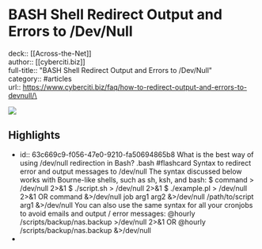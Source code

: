 # BASH Shell Redirect Output and Errors to /Dev/Null

deck:: [[Across-the-Net]]\
author:: [[cyberciti.biz]]\
full-title:: "BASH Shell Redirect Output and Errors to /Dev/Null"\
category:: #articles\
url:: https://www.cyberciti.biz/faq/how-to-redirect-output-and-errors-to-devnull/\

![](https://readwise-assets.s3.amazonaws.com/static/images/article2.74d541386bbf.png)
## Highlights
- id:: 63c669c9-f056-47e0-9210-fa50694865b8
   What is the best way of using /dev/null redirection in Bash? .bash #flashcard 
    Syntax to redirect error and output messages to /dev/null
     The syntax discussed below works with Bourne-like shells, such as sh, ksh, and bash:
     $ command > /dev/null 2>&1
     $ ./script.sh > /dev/null 2>&1
     $ ./example.pl > /dev/null 2>&1
     OR
     command &>/dev/null
     job arg1 arg2 &>/dev/null
     /path/to/script arg1 &>/dev/null
     You can also use the same syntax for all your cronjobs to avoid emails and output / error messages:
     @hourly /scripts/backup/nas.backup >/dev/null 2>&1
     OR
     @hourly /scripts/backup/nas.backup &>/dev/null
-